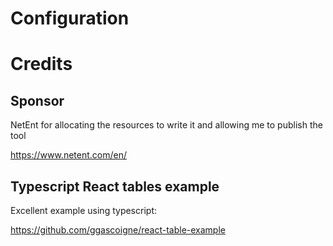 # Configuration




# Credits

## Sponsor
NetEnt for allocating the resources to write it and allowing me to publish the tool

https://www.netent.com/en/

## Typescript React tables example
Excellent example using typescript:

https://github.com/ggascoigne/react-table-example

